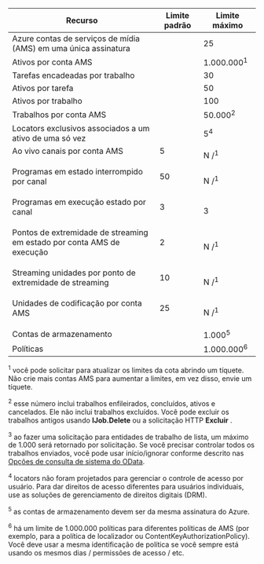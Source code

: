 Recurso|Limite padrão|Limite máximo
---|---|---
Azure contas de serviços de mídia (AMS) em uma única assinatura||25
Ativos por conta AMS||1.000.000<sup>1</sup>
Tarefas encadeadas por trabalho||30
Ativos por tarefa||50
Ativos por trabalho||100
Trabalhos por conta AMS ||50.000<sup>2</sup>
Locators exclusivos associados a um ativo de uma só vez||5<sup>4</sup>
Ao vivo canais por conta AMS </p></td>|5</p></td>|N /<sup>1</sup>
Programas em estado interrompido por canal </p></td>|50</p></td>|N /<sup>1</sup>
Programas em execução estado por canal </p></td>|3</p></td>|3
Pontos de extremidade de streaming em estado por conta AMS de execução</p></td>|2</p></td>|N /<sup>1</sup>
Streaming unidades por ponto de extremidade de streaming </p></td>|10 </p></td>|N /<sup>1</sup>
Unidades de codificação por conta AMS </p></td>|25</p></td>|N /<sup>1</sup>
Contas de armazenamento | |1.000<sup>5</sup>
Políticas || 1.000.000<sup>6</sup>

<sup>1</sup> você pode solicitar para atualizar os limites da cota abrindo um tíquete. Não crie mais contas AMS para aumentar a limites, em vez disso, envie um tíquete.

<sup>2</sup> esse número inclui trabalhos enfileirados, concluídos, ativos e cancelados. Ele não inclui trabalhos excluídos. Você pode excluir os trabalhos antigos usando **IJob.Delete** ou a solicitação HTTP **Excluir** .

<sup>3</sup> ao fazer uma solicitação para entidades de trabalho de lista, um máximo de 1.000 será retornado por solicitação. Se você precisar controlar todos os trabalhos enviados, você pode usar início/ignorar conforme descrito nas [Opções de consulta de sistema do OData](http://msdn.microsoft.com/library/gg309461.aspx).

<sup>4</sup> locators não foram projetados para gerenciar o controle de acesso por usuário. Para dar direitos de acesso diferentes para usuários individuais, use as soluções de gerenciamento de direitos digitais (DRM).

<sup>5</sup> as contas de armazenamento devem ser da mesma assinatura do Azure.

<sup>6</sup> há um limite de 1.000.000 políticas para diferentes políticas de AMS (por exemplo, para a política de localizador ou ContentKeyAuthorizationPolicy). Você deve usar a mesma identificação de política se você sempre está usando os mesmos dias / permissões de acesso / etc.
